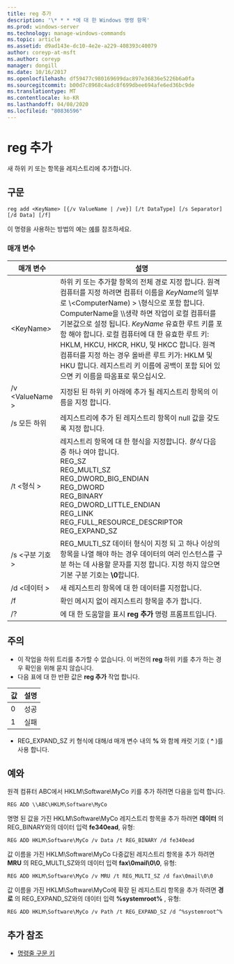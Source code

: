 ```yaml
---
title: reg 추가
description: '\* * * *에 대 한 Windows 명령 항목'
ms.prod: windows-server
ms.technology: manage-windows-commands
ms.topic: article
ms.assetid: d9ad143e-dc10-4e2e-a229-408393c40079
author: coreyp-at-msft
ms.author: coreyp
manager: dongill
ms.date: 10/16/2017
ms.openlocfilehash: df59477c980169699dac897e36836e5226b6a0fa
ms.sourcegitcommit: b00d7c8968c4adc8f699dbee694afe6ed36bc9de
ms.translationtype: MT
ms.contentlocale: ko-KR
ms.lasthandoff: 04/08/2020
ms.locfileid: "80836596"
---
```

# <a name="reg-add"></a>reg 추가


새 하위 키 또는 항목을 레지스트리에 추가합니다.

## <a name="syntax"></a>구문

```
reg add <KeyName> [{/v ValueName | /ve}] [/t DataType] [/s Separator] [/d Data] [/f]
```
이 명령을 사용하는 방법의 예는 [예](#BKMK_examples)를 참조하세요.

### <a name="parameters"></a>매개 변수

|      매개 변수      |                                                                                                                                                                                                                                                                   설명                                                                                                                                                                                                                                                                   |
|---------------------|-------------------------------------------------------------------------------------------------------------------------------------------------------------------------------------------------------------------------------------------------------------------------------------------------------------------------------------------------------------------------------------------------------------------------------------------------------------------------------------------------------------------------------------------------|
| \<KeyName<em>></em> | 하위 키 또는 추가할 항목의 전체 경로 지정 합니다. 원격 컴퓨터를 지정 하려면 컴퓨터 이름을 *KeyName*의 일부로 \\\<ComputerName\) > \\형식으로 포함 합니다. ComputerName을 \\\\생략 하면 작업이 로컬 컴퓨터를 기본값으로 설정 됩니다. *KeyName* 유효한 루트 키를 포함 해야 합니다. 로컬 컴퓨터에 대 한 유효한 루트 키: HKLM, HKCU, HKCR, HKU, 및 HKCC 합니다. 원격 컴퓨터를 지정 하는 경우 올바른 루트 키가: HKLM 및 HKU 합니다. 레지스트리 키 이름에 공백이 포함 되어 있으면 키 이름을 따옴표로 묶으십시오. |
|   /v \<ValueName >   |                                                                                                                                                                                                                                지정된 된 하위 키 아래에 추가 될 레지스트리 항목의 이름을 지정 합니다.                                                                                                                                                                                                                                 |
|         /s 모든 하위         |                                                                                                                                                                                                                                레지스트리에 추가 된 레지스트리 항목이 null 값을 갖도록 지정 합니다.                                                                                                                                                                                                                                |
|     /t \<형식 >      |                                                                                                                                          레지스트리 항목에 대 한 형식을 지정합니다. *형식* 다음 중 하나 여야 합니다.</br>REG_SZ</br>REG_MULTI_SZ</br>REG_DWORD_BIG_ENDIAN</br>REG_DWORD</br>REG_BINARY</br>REG_DWORD_LITTLE_ENDIAN</br>REG_LINK</br>REG_FULL_RESOURCE_DESCRIPTOR</br>REG_EXPAND_SZ                                                                                                                                          |
|   /s \<구분 기호 >   |                                                                                                                                                              REG_MULTI_SZ 데이터 형식이 지정 되 고 하나 이상의 항목을 나열 해야 하는 경우 데이터의 여러 인스턴스를 구분 하는 데 사용할 문자를 지정 합니다. 지정 하지 않으면 기본 구분 기호는 **\0**합니다.                                                                                                                                                              |
|     /d \<데이터 >      |                                                                                                                                                                                                                                                 새 레지스트리 항목에 대 한 데이터를 지정합니다.                                                                                                                                                                                                                                                  |
|         /f          |                                                                                                                                                                                                                                           확인 메시지 없이 레지스트리 항목을 추가 합니다.                                                                                                                                                                                                                                           |
|         /?          |                                                                                                                                                                                                                                              에 대 한 도움말을 표시 **reg 추가** 명령 프롬프트입니다.                                                                                                                                                                                                                                               |

## <a name="remarks"></a>주의

-   이 작업을 하위 트리를 추가할 수 없습니다. 이 버전의 **reg** 하위 키를 추가 하는 경우 확인을 위해 묻지 않습니다.
-   다음 표에 대 한 반환 값은 **reg 추가** 작업 합니다.

| 값 | 설명 |
|-------|-------------|
|   0   |   성공   |
|   1   |   실패   |

-   REG_EXPAND_SZ 키 형식에 대해/d 매개 변수 내의 **%** 와 함께 캐럿 기호 ( **^** )를 사용 합니다.

## <a name="examples"></a><a name=BKMK_examples></a>예와

원격 컴퓨터 ABC에서 HKLM\Software\MyCo 키를 추가 하려면 다음을 입력 합니다.
```
REG ADD \\ABC\HKLM\Software\MyCo
```
명명 된 값을 가진 HKLM\Software\MyCo 레지스트리 항목을 추가 하려면 **데이터** 의 REG_BINARY와의 데이터 입력 **fe340ead**, 유형:
```
REG ADD HKLM\Software\MyCo /v Data /t REG_BINARY /d fe340ead
```
값 이름을 가진 HKLM\Software\MyCo 다중값된 레지스트리 항목을 추가 하려면 **MRU** 의 REG_MULTI_SZ와의 데이터 입력 **fax\0mail\0\0**, 유형:
```
REG ADD HKLM\Software\MyCo /v MRU /t REG_MULTI_SZ /d fax\0mail\0\0
```
값 이름을 가진 HKLM\Software\MyCo에 확장 된 레지스트리 항목을 추가 하려면 **경로** 의 REG_EXPAND_SZ와의 데이터 입력 **%systemroot%** , 유형:
```
REG ADD HKLM\Software\MyCo /v Path /t REG_EXPAND_SZ /d ^%systemroot^%
```

## <a name="additional-references"></a>추가 참조

- [명령줄 구문 키](command-line-syntax-key.md)
